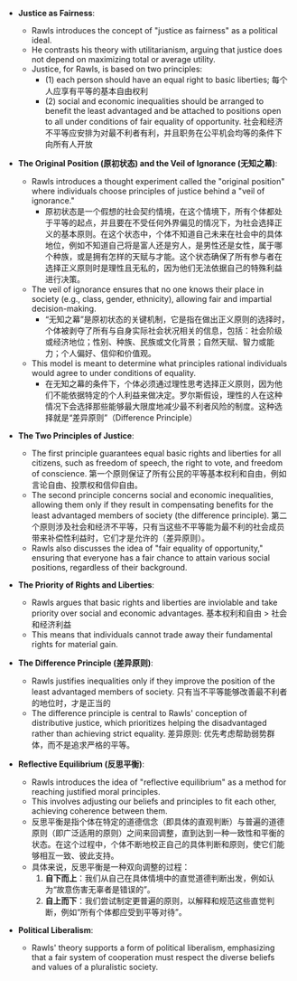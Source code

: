 - **Justice as Fairness**:
	- Rawls introduces the concept of "justice as fairness" as a political ideal.
	- He contrasts his theory with utilitarianism, arguing that justice does not depend on maximizing total or average utility.
	- Justice, for Rawls, is based on two principles: 
		- (1) each person should have an equal right to basic liberties;
		  每个人应享有平等的基本自由权利
		- (2) social and economic inequalities should be arranged to benefit the least advantaged and be attached to positions open to all under conditions of fair equality of opportunity.
		  社会和经济不平等应安排为对最不利者有利，并且职务在公平机会均等的条件下向所有人开放

- **The Original Position (原初状态) and the Veil of Ignorance (无知之幕)**:
	- Rawls introduces a thought experiment called the "original position" where individuals choose principles of justice behind a "veil of ignorance."
		- 原初状态是一个假想的社会契约情境，在这个情境下，所有个体都处于平等的起点，并且要在不受任何外界偏见的情况下，为社会选择正义的基本原则。在这个状态中，个体不知道自己未来在社会中的具体地位，例如不知道自己将是富人还是穷人，是男性还是女性，属于哪个种族，或是拥有怎样的天赋与才能。这个状态确保了所有参与者在选择正义原则时是理性且无私的，因为他们无法依据自己的特殊利益进行决策。
	- The veil of ignorance ensures that no one knows their place in society (e.g., class, gender, ethnicity), allowing fair and impartial decision-making.
		- “无知之幕”是原初状态的关键机制，它是指在做出正义原则的选择时，个体被剥夺了所有与自身实际社会状况相关的信息，包括：社会阶级或经济地位；性别、种族、民族或文化背景；自然天赋、智力或能力；个人偏好、信仰和价值观。
	- This model is meant to determine what principles rational individuals would agree to under conditions of equality.
		- 在无知之幕的条件下，个体必须通过理性思考选择正义原则，因为他们不能依据特定的个人利益来做决定。罗尔斯假设，理性的人在这种情况下会选择那些能够最大限度地减少最不利者风险的制度。这种选择就是“差异原则”（Difference Principle）

- **The Two Principles of Justice**:
	- The first principle guarantees equal basic rights and liberties for all citizens, such as freedom of speech, the right to vote, and freedom of conscience.
	  第一个原则保证了所有公民的平等基本权利和自由，例如言论自由、投票权和信仰自由。
	- The second principle concerns social and economic inequalities, allowing them only if they result in compensating benefits for the least advantaged members of society (the difference principle).
	  第二个原则涉及社会和经济不平等，只有当这些不平等能为最不利的社会成员带来补偿性利益时，它们才是允许的（差异原则）。
	- Rawls also discusses the idea of "fair equality of opportunity," ensuring that everyone has a fair chance to attain various social positions, regardless of their background.

- **The Priority of Rights and Liberties**:
	- Rawls argues that basic rights and liberties are inviolable and take priority over social and economic advantages. 基本权利和自由 > 社会和经济利益
	- This means that individuals cannot trade away their fundamental rights for material gain.

- **The Difference Principle (差异原则)**:
	- Rawls justifies inequalities only if they improve the position of the least advantaged members of society. 只有当不平等能够改善最不利者的地位时，才是正当的
	- The difference principle is central to Rawls' conception of distributive justice, which prioritizes helping the disadvantaged rather than achieving strict equality.
	  差异原则: 优先考虑帮助弱势群体，而不是追求严格的平等。

- **Reflective Equilibrium (反思平衡)**:
	- Rawls introduces the idea of "reflective equilibrium" as a method for reaching justified moral principles.
	- This involves adjusting our beliefs and principles to fit each other, achieving coherence between them.
	- 反思平衡是指个体在特定的道德信念（即具体的直观判断）与普遍的道德原则（即广泛适用的原则）之间来回调整，直到达到一种一致性和平衡的状态。在这个过程中，个体不断地校正自己的具体判断和原则，使它们能够相互一致、彼此支持。
	- 具体来说，反思平衡是一种双向调整的过程：
		1. **自下而上**：我们从自己在具体情境中的直觉道德判断出发，例如认为“故意伤害无辜者是错误的”。
		2. **自上而下**：我们尝试制定更普遍的原则，以解释和规范这些直觉判断，例如“所有个体都应受到平等对待”。

- **Political Liberalism**:
	- Rawls' theory supports a form of political liberalism, emphasizing that a fair system of cooperation must respect the diverse beliefs and values of a pluralistic society.
